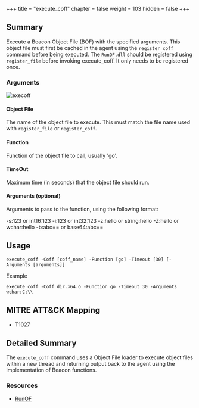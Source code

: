+++
title = "execute_coff"
chapter = false
weight = 103
hidden = false
+++

## Summary

Execute a Beacon Object File (BOF) with the specified arguments. This object file must first be cached in the agent using the `register_coff` command before being executed.
The `RunOF.dll` should be registered using `register_file` before invoking execute_coff. It only needs to be registered once. 

### Arguments

![execoff](../images/execute_coff.png)

#### Object File
The name of the object file to execute. This must match the file name used with `register_file` or `register_coff`.

#### Function
Function of the object file to call, usually 'go'.

#### TimeOut
Maximum time (in seconds) that the object file should run.

#### Arguments (optional)
Arguments to pass to the function, using the following format:

-s:123 or int16:123
-i:123 or int32:123
-z:hello or string:hello
-Z:hello or wchar:hello
-b:abc== or base64:abc==

## Usage
```
execute_coff -Coff [coff_name] -Function [go] -Timeout [30] [-Arguments [arguments]]
```

Example
```
execute_coff -Coff dir.x64.o -Function go -Timeout 30 -Arguments wchar:C:\\
```

## MITRE ATT&CK Mapping

- T1027

## Detailed Summary
The `execute_coff` command uses a Object File loader to execute object files within a new thread and returning output back to the agent using the implementation of Beacon functions.

### Resources
- [RunOF](https://github.com/nettitude/RunOF)
